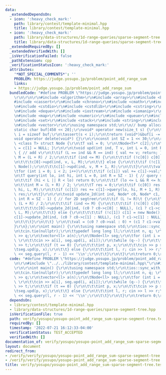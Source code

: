 ```yaml
---
data:
  _extendedDependsOn:
  - icon: ':heavy_check_mark:'
    path: library/contest/template-minimal.hpp
    title: library/contest/template-minimal.hpp
  - icon: ':heavy_check_mark:'
    path: library/data-structures/1d-range-queries/sparse-segment-tree.hpp
    title: library/data-structures/1d-range-queries/sparse-segment-tree.hpp
  _extendedRequiredBy: []
  _extendedVerifiedWith: []
  _isVerificationFailed: false
  _pathExtension: cpp
  _verificationStatusIcon: ':heavy_check_mark:'
  attributes:
    '*NOT_SPECIAL_COMMENTS*': ''
    PROBLEM: https://judge.yosupo.jp/problem/point_add_range_sum
    links:
    - https://judge.yosupo.jp/problem/point_add_range_sum
  bundledCode: "#define PROBLEM \"https://judge.yosupo.jp/problem/point_add_range_sum\"\
    \r\n\r\n\r\n#include <algorithm>\r\n#include <array>\r\n#include <bitset>\r\n\
    #include <cassert>\r\n#include <chrono>\r\n#include <cmath>\r\n#include <complex>\r\
    \n#include <cstdio>\r\n#include <cstdlib>\r\n#include <cstring>\r\n#include <ctime>\r\
    \n#include <deque>\r\n#include <iostream>\r\n#include <iomanip>\r\n#include <list>\r\
    \n#include <map>\r\n#include <numeric>\r\n#include <queue>\r\n#include <random>\r\
    \n#include <set>\r\n#include <stack>\r\n#include <string>\r\n#include <unordered_map>\r\
    \n#include <vector>\r\n\r\nusing namespace std;\n\r\n// bump allocator\r\n\r\n\
    static char buf[450 << 20];\r\nvoid* operator new(size_t s) {\r\n\tstatic size_t\
    \ i = sizeof buf;\r\n\tassert(s < i);\r\n\treturn (void*)&buf[i -= s];\r\n}\r\n\
    void operator delete(void*) {}\r\n\r\nconst int SZ = 1 << 30;\r\n\r\ntemplate\
    \ <class T> struct Node {\r\n\tT val = 0; \r\n\tNode<T>* c[2];\r\n\tNode() { c[0]\
    \ = c[1] = NULL; }\r\n\r\n\tvoid upd(int ind, T v, int L = 0, int R = SZ - 1)\
    \ { // add v\r\n\t\tif (L == ind && R == ind) { val += v; return; }\r\n\t\tint\
    \ M = (L + R) / 2;\r\n\t\tif (ind <= M) {\r\n\t\t\tif (!c[0]) c[0] = new Node();\r\
    \n\t\t\tc[0]->upd(ind, v, L, M);\r\n\t\t} else {\r\n\t\t\tif (!c[1]) c[1] = new\
    \ Node();\r\n\t\t\tc[1]->upd(ind, v, M + 1, R);\r\n\t\t}\r\n\t\tval = 0; \r\n\t\
    \tfor (int i = 0; i < 2; i++)\r\n\t\t\tif (c[i]) val += c[i]->val;\r\n\t}\r\n\r\
    \n\tT query(int lo, int hi, int L = 0, int R = SZ - 1) { // query sum of segment\r\
    \n\t\tif (hi < L || R < lo) return 0;\r\n\t\tif (lo <= L && R <= hi) return val;\r\
    \n\t\tint M = (L + R) / 2; \r\n\t\tT res = 0;\r\n\t\tif (c[0]) res += c[0]->query(lo,\
    \ hi, L, M);\r\n\t\tif (c[1]) res += c[1]->query(lo, hi, M + 1, R);\r\n\t\treturn\
    \ res;\r\n\t}\r\n\r\n\tvoid update_2d(int ind, Node* c0, Node* c1, int L = 0,\
    \ int R = SZ - 1) { // for 2D segtree\r\n\t\tif (L != R)\t {\r\n\t\t\tint M =\
    \ (L + R) / 2;\r\n\t\t\tif (ind <= M) {\r\n\t\t\t\tif (!c[0]) c[0] = new Node();\r\
    \n\t\t\t\tc[0]->update_2d(ind, (c0 ? c0->c[0] : NULL), (c1 ? c1->c[0] : NULL),\
    \ L, M);\r\n\t\t\t} else {\r\n\t\t\t\tif (!c[1]) c[1] = new Node();\r\n\t\t\t\t\
    c[1]->update_2d(ind, (c0 ? c0->c[1] : NULL), (c1 ? c1->c[1] : NULL), M + 1, R);\r\
    \n\t\t\t}\r\n\t\t} \r\n\t\tval = (c0 ? c0->val : 0) + (c1 ? c1->val : 0);\r\n\t\
    }\r\n};\n\r\nint main() {\r\n\tusing namespace std;\r\n\tios::sync_with_stdio(false);\r\
    \n\tcin.tie(nullptr);\r\n\ttypedef long long ll;\r\n\tint n, q; \r\n\tcin >> n\
    \ >> q;\r\n\tvector<ll> a(n);\r\n\tNode<ll> seg;\r\n\tfor (int i = 0; i < n; i++)\
    \ \r\n\t\tcin >> a[i], seg.upd(i, a[i]);\r\n\twhile (q--) {\r\n\t\tint t; cin\
    \ >> t;\r\n\t\tif (t == 0) {\r\n\t\t\tint p, x;\r\n\t\t\tcin >> p >> x;\r\n\t\t\
    \tseg.upd(p, x);\r\n\t\t} else {\r\n\t\t\tint l, r; cin >> l >> r;\r\n\t\t\tcout\
    \ << seg.query(l, r - 1) << '\\n';\r\n\t\t}\r\n\t}\r\n\treturn 0;\r\n}\n"
  code: "#define PROBLEM \"https://judge.yosupo.jp/problem/point_add_range_sum\"\r\
    \n\r\n#include \"../../library/contest/template-minimal.hpp\"\r\n#include \"../../library/data-structures/1d-range-queries/sparse-segment-tree.hpp\"\
    \r\n\r\nint main() {\r\n\tusing namespace std;\r\n\tios::sync_with_stdio(false);\r\
    \n\tcin.tie(nullptr);\r\n\ttypedef long long ll;\r\n\tint n, q; \r\n\tcin >> n\
    \ >> q;\r\n\tvector<ll> a(n);\r\n\tNode<ll> seg;\r\n\tfor (int i = 0; i < n; i++)\
    \ \r\n\t\tcin >> a[i], seg.upd(i, a[i]);\r\n\twhile (q--) {\r\n\t\tint t; cin\
    \ >> t;\r\n\t\tif (t == 0) {\r\n\t\t\tint p, x;\r\n\t\t\tcin >> p >> x;\r\n\t\t\
    \tseg.upd(p, x);\r\n\t\t} else {\r\n\t\t\tint l, r; cin >> l >> r;\r\n\t\t\tcout\
    \ << seg.query(l, r - 1) << '\\n';\r\n\t\t}\r\n\t}\r\n\treturn 0;\r\n}"
  dependsOn:
  - library/contest/template-minimal.hpp
  - library/data-structures/1d-range-queries/sparse-segment-tree.hpp
  isVerificationFile: true
  path: verify/yosupo/yosupo-point_add_range_sum-sparse-segment-tree.test.cpp
  requiredBy: []
  timestamp: '2022-07-21 16:12:33-04:00'
  verificationStatus: TEST_ACCEPTED
  verifiedWith: []
documentation_of: verify/yosupo/yosupo-point_add_range_sum-sparse-segment-tree.test.cpp
layout: document
redirect_from:
- /verify/verify/yosupo/yosupo-point_add_range_sum-sparse-segment-tree.test.cpp
- /verify/verify/yosupo/yosupo-point_add_range_sum-sparse-segment-tree.test.cpp.html
title: verify/yosupo/yosupo-point_add_range_sum-sparse-segment-tree.test.cpp
---
```

